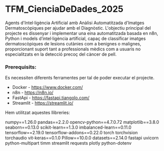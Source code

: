 # TFM_CienciaDeDades_2025
Agents d'Intel·ligència Artificial amb Anàlisi Automatitzada d'Imatges Dermatoscòpiques per ajudar amb el Diagnòstic.
L'objectiu principal del projecte es dissenyar i implementar una eina automatitzada basada en n8n, Python i models d’intel·ligència artificial, capaç de classificar imatges dermatoscòpiques de lesions cutànies com a benignes o malignes, proporcionant suport tant a professionals mèdics com a usuaris no especialitzats en la detecció precoç del càncer de pell.
### Prerequisits:
Es necessiten diferents ferramentes per tal de poder executar el projecte.
* Docker - https://www.docker.com/
* n8n - https://n8n.io/
* FastApi - https://fastapi.tiangolo.com/
* Streamlit - https://streamlit.io/

Hem utilitzat aquestes llibreries:

numpy==1.26.0
pandas==2.2.0
opencv-python==4.7.0.72
matplotlib==3.8.0
seaborn==0.13.0
scikit-learn==1.3.0
imbalanced-learn==0.11.0
tensorflow==2.19.0
tensorflow-addons==0.22.0
torch
torchvision
torchaudio
vit-keras==0.1.0
Pillow==10.0.0
datasets==2.14.0
fastapi
uvicorn
python-multipart
timm
streamlit
requests
plotly
python-dotenv
